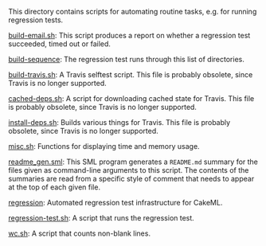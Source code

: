 This directory contains scripts for automating routine tasks, e.g. for
running regression tests.

[build-email.sh](build-email.sh):
This script produces a report on whether a regression test
succeeded, timed out or failed.

[build-sequence](build-sequence):
The regression test runs through this list of directories.

[build-travis.sh](build-travis.sh):
A Travis selftest script. This file is probably obsolete, since
Travis is no longer supported.

[cached-deps.sh](cached-deps.sh):
A script for downloading cached state for Travis. This file is
probably obsolete, since Travis is no longer supported.

[install-deps.sh](install-deps.sh):
Builds various things for Travis. This file is probably obsolete,
since Travis is no longer supported.

[misc.sh](misc.sh):
Functions for displaying time and memory usage.

[readme_gen.sml](readme_gen.sml):
This SML program generates a `README.md` summary for the files
given as command-line arguments to this script. The contents of the
summaries are read from a specific style of comment that needs to
appear at the top of each given file.

[regression](regression):
Automated regression test infrastructure for CakeML.

[regression-test.sh](regression-test.sh):
A script that runs the regression test.

[wc.sh](wc.sh):
A script that counts non-blank lines.
